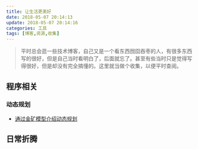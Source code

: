```yaml
---
title: 让生活更美好
date: 2018-05-07 20:14:13
update: 2018-05-07 20:14:16
categories: 工具
tags: [博客,资源,收集]
---
```

	
> 平时总会逛一些技术博客，自己又是一个看东西囫囵吞枣的人，有很多东西写的很好，但是自己当时看明白了，后面就忘了。甚至有些当时只是觉得写得很好，但是却没有完全搞懂的。这里就当做个收集，以便平时查阅。  

## 程序相关  
### 动态规划
- [通过金矿模型介绍动态规划](http://www.cnblogs.com/sdjl/articles/1274312.html)



## 日常折腾

